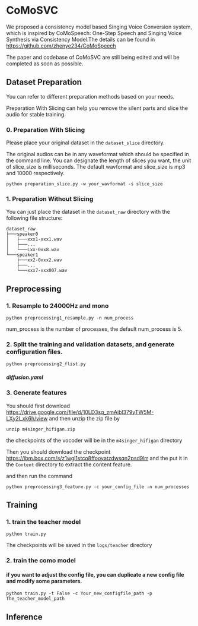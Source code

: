 # CoMoSVC

We proposed a consistency model based Singing Voice Conversion system, which is inspired by CoMoSpeech: One-Step Speech and Singing Voice Synthesis via Consistency Model.The details can be found in https://github.com/zhenye234/CoMoSpeech

The paper and codebase of CoMoSVC are still being edited and will be completed as soon as possible.


## Dataset Preparation 

You can refer to different preparation methods based on your needs.

Preparation With Slicing can help you remove the silent parts and slice the audio for stable training.


### 0. Preparation With Slicing

Please place your original dataset in the `dataset_slice` directory.

The original audios can be in any waveformat which should be specified in the command line. You can designate the length of slices you want, the unit of slice_size is milliseconds. The default wavformat and slice_size is mp3 and 10000 respectively.

```shell
python preparation_slice.py -w your_wavformat -s slice_size
```

### 1. Preparation Without Slicing

You can just place the dataset in the `dataset_raw` directory with the following file structure:

```
dataset_raw
├───speaker0
│   ├───xxx1-xxx1.wav
│   ├───...
│   └───Lxx-0xx8.wav
└───speaker1
    ├───xx2-0xxx2.wav
    ├───...
    └───xxx7-xxx007.wav
```


##  Preprocessing

### 1. Resample to 24000Hz and mono

```shell
python preprocessing1_resample.py -n num_process
```
num_process is the number of processes, the default num_process is 5.

### 2. Split the training and validation datasets, and generate configuration files.

```shell
python preprocessing2_flist.py
```

##### diffusion.yaml



### 3. Generate features

You should first download https://drive.google.com/file/d/10LD3sq_zmAibl379yTW5M-LXy2l_xk6h/view and then unzip the zip file by

```shell
unzip m4singer_hifigan.zip
```

the checkpoints of the vocoder will be in the `m4singer_hifigan` directory

Then you should download the checkpoint https://ibm.box.com/s/z1wgl1stco8ffooyatzdwsqn2psd9lrr and the put it in the `Content` directory to extract the content feature.

and then run the command

```shell
python preprocessing3_feature.py -c your_config_file -n num_processes 
```


## Training

### 1. train the teacher model

```shell
python train.py
```
The checkpoints will be saved in the `logs/teacher` directory

### 2. train the como model

#### if you want to adjust the config file, you can duplicate a new config file and modify some parameters.

```shell
python train.py -t False -c Your_new_configfile_path -p The_teacher_model_path 
```

## Inference

